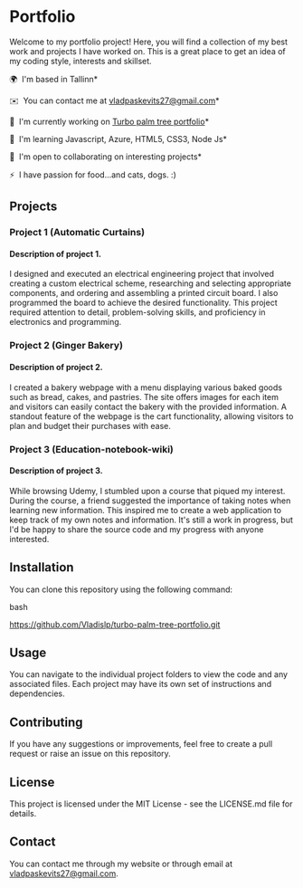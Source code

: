# Portfolio

Welcome to my portfolio project! Here, you will find a collection of my best work and projects I have worked on. This is a great place to get an idea of my coding style, interests and skillset.

🌍  I'm based in Tallinn* 

✉️  You can contact me at [vladpaskevits27@gmail.com](mailto:vladpaskevits27@gmail.com)* 

🚀  I'm currently working on [Turbo palm tree portfolio](https://github.com/Vladislp/turbo-palm-tree-portfolio.github.io)* 

🧠  I'm learning Javascript, Azure, HTML5, CSS3, Node Js* 

🤝  I'm open to collaborating on interesting projects* 

⚡  I have passion for food...and cats, dogs. :)

## Projects

### Project 1 (Automatic Curtains)

#### Description of project 1.

I designed and executed an electrical engineering project that involved creating a custom electrical scheme, researching and selecting appropriate components, and ordering and assembling a printed circuit board. I also programmed the board to achieve the desired functionality. This project required attention to detail, problem-solving skills, and proficiency in electronics and programming. 

### Project 2 (Ginger Bakery)

#### Description of project 2.

I created a bakery webpage with a menu displaying various baked goods such as bread, cakes, and pastries. The site offers images for each item and visitors can easily contact the bakery with the provided information. A standout feature of the webpage is the cart functionality, allowing visitors to plan and budget their purchases with ease. 

### Project 3 (Education-notebook-wiki)

#### Description of project 3.

While browsing Udemy, I stumbled upon a course that piqued my interest. During the course, a friend suggested the importance of taking notes when learning new information. This inspired me to create a web application to keep track of my own notes and information. It's still a work in progress, but I'd be happy to share the source code and my progress with anyone interested. 

## Installation

You can clone this repository using the following command:

bash

https://github.com/Vladislp/turbo-palm-tree-portfolio.git

## Usage

You can navigate to the individual project folders to view the code and any associated files. Each project may have its own set of instructions and dependencies.

## Contributing

If you have any suggestions or improvements, feel free to create a pull request or raise an issue on this repository.
## License

This project is licensed under the MIT License - see the LICENSE.md file for details.
## Contact

You can contact me through my website or through email at vladpaskevits27@gmail.com.
